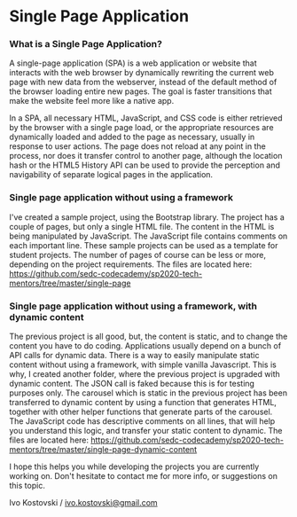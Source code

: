# Single Page Application

### What is a Single Page Application?

A single-page application (SPA) is a web application or website that interacts with the web browser by dynamically rewriting the current web page with new data from the webserver, instead of the default method of the browser loading entire new pages. The goal is faster transitions that make the website feel more like a native app.

In a SPA, all necessary HTML, JavaScript, and CSS code is either retrieved by the browser with a single page load, or the appropriate resources are dynamically loaded and added to the page as necessary, usually in response to user actions. The page does not reload at any point in the process, nor does it transfer control to another page, although the location hash or the HTML5 History API can be used to provide the perception and navigability of separate logical pages in the application.

### Single page application without using a framework

I've created a sample project, using the Bootstrap library. The project has a couple of pages, but only a single HTML file. The content in the HTML is being manipulated by JavaScript. The JavaScript file contains comments on each important line. These sample projects can be used as a template for student projects. The number of pages of course can be less or more, depending on the project requirements. The files are located here: https://github.com/sedc-codecademy/sp2020-tech-mentors/tree/master/single-page

### Single page application without using a framework, with dynamic content

The previous project is all good, but, the content is static, and to change the content you have to do coding. Applications usually depend on a bunch of API calls for dynamic data. There is a way to easily manipulate static content without using a framework, with simple vanilla Javascript. This is why, I created another folder, where the previous project is upgraded with dynamic content. The JSON call is faked because this is for testing purposes only. The carousel which is static in the previous project has been transferred to dynamic content by using a function that generates HTML, together with other helper functions that generate parts of the carousel. The JavaScript code has descriptive comments on all lines, that will help you understand this logic, and transfer your static content to dynamic. The files are located here: https://github.com/sedc-codecademy/sp2020-tech-mentors/tree/master/single-page-dynamic-content

I hope this helps you while developing the projects you are currently working on. Don't hesitate to contact me for more info, or suggestions on this topic.

Ivo Kostovski / ivo.kostovski@gmail.com
